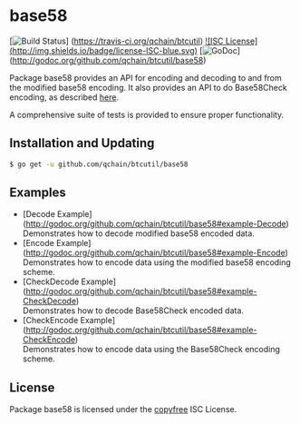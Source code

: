 base58
==========

[![Build Status](http://img.shields.io/travis/qchain/btcutil.svg)]
(https://travis-ci.org/qchain/btcutil) [![ISC License]
(http://img.shields.io/badge/license-ISC-blue.svg)](http://copyfree.org)
[![GoDoc](https://godoc.org/github.com/qchain/btcutil/base58?status.png)]
(http://godoc.org/github.com/qchain/btcutil/base58)

Package base58 provides an API for encoding and decoding to and from the
modified base58 encoding.  It also provides an API to do Base58Check encoding,
as described [here](https://en.bitcoin.it/wiki/Base58Check_encoding).

A comprehensive suite of tests is provided to ensure proper functionality.

## Installation and Updating

```bash
$ go get -u github.com/qchain/btcutil/base58
```

## Examples

* [Decode Example]
  (http://godoc.org/github.com/qchain/btcutil/base58#example-Decode)  
  Demonstrates how to decode modified base58 encoded data.
* [Encode Example]
  (http://godoc.org/github.com/qchain/btcutil/base58#example-Encode)  
  Demonstrates how to encode data using the modified base58 encoding scheme.
* [CheckDecode Example]
  (http://godoc.org/github.com/qchain/btcutil/base58#example-CheckDecode)  
  Demonstrates how to decode Base58Check encoded data.
* [CheckEncode Example]
  (http://godoc.org/github.com/qchain/btcutil/base58#example-CheckEncode)  
  Demonstrates how to encode data using the Base58Check encoding scheme.

## License

Package base58 is licensed under the [copyfree](http://copyfree.org) ISC
License.
